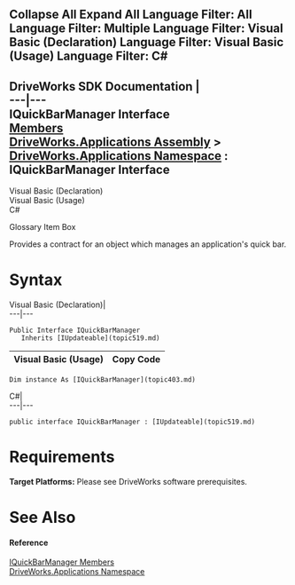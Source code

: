Collapse All Expand All Language Filter: All  Language Filter: Multiple  Language Filter: Visual Basic (Declaration) Language Filter: Visual Basic (Usage) Language Filter: C#  
---  
DriveWorks SDK Documentation  |   
---|---  
IQuickBarManager Interface   
[Members](topic404.md)   
[DriveWorks.Applications Assembly](topic13.md) > [DriveWorks.Applications Namespace](topic16.md) : IQuickBarManager Interface  
---  
  
Visual Basic (Declaration)    
Visual Basic (Usage)    
C# 

Glossary Item Box

Provides a contract for an object which manages an application's quick bar. 

# Syntax

Visual Basic (Declaration)|   
---|---  
      
    
    Public Interface IQuickBarManager 
       Inherits [IUpdateable](topic519.md)   
  
Visual Basic (Usage)| Copy Code  
---|---  
      
    
    Dim instance As [IQuickBarManager](topic403.md)  
  
C#|   
---|---  
      
    
    public interface IQuickBarManager : [IUpdateable](topic519.md)    
  
# Requirements

**Target Platforms:** Please see DriveWorks software prerequisites.

# See Also

#### Reference

[IQuickBarManager Members](topic404.md)   
[DriveWorks.Applications Namespace](topic16.md)


